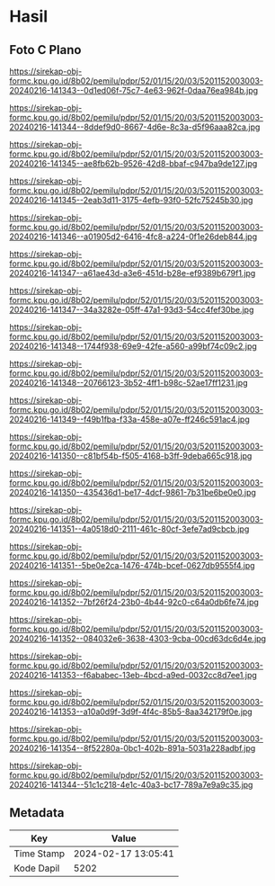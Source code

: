 # Hasil

## Foto C Plano

https://sirekap-obj-formc.kpu.go.id/8b02/pemilu/pdpr/52/01/15/20/03/5201152003003-20240216-141343--0d1ed06f-75c7-4e63-962f-0daa76ea984b.jpg

https://sirekap-obj-formc.kpu.go.id/8b02/pemilu/pdpr/52/01/15/20/03/5201152003003-20240216-141344--8ddef9d0-8667-4d6e-8c3a-d5f96aaa82ca.jpg

https://sirekap-obj-formc.kpu.go.id/8b02/pemilu/pdpr/52/01/15/20/03/5201152003003-20240216-141345--ae8fb62b-9526-42d8-bbaf-c947ba9de127.jpg

https://sirekap-obj-formc.kpu.go.id/8b02/pemilu/pdpr/52/01/15/20/03/5201152003003-20240216-141345--2eab3d11-3175-4efb-93f0-52fc75245b30.jpg

https://sirekap-obj-formc.kpu.go.id/8b02/pemilu/pdpr/52/01/15/20/03/5201152003003-20240216-141346--a01905d2-6416-4fc8-a224-0f1e26deb844.jpg

https://sirekap-obj-formc.kpu.go.id/8b02/pemilu/pdpr/52/01/15/20/03/5201152003003-20240216-141347--a61ae43d-a3e6-451d-b28e-ef9389b679f1.jpg

https://sirekap-obj-formc.kpu.go.id/8b02/pemilu/pdpr/52/01/15/20/03/5201152003003-20240216-141347--34a3282e-05ff-47a1-93d3-54cc4fef30be.jpg

https://sirekap-obj-formc.kpu.go.id/8b02/pemilu/pdpr/52/01/15/20/03/5201152003003-20240216-141348--1744f938-69e9-42fe-a560-a99bf74c09c2.jpg

https://sirekap-obj-formc.kpu.go.id/8b02/pemilu/pdpr/52/01/15/20/03/5201152003003-20240216-141348--20766123-3b52-4ff1-b98c-52ae17ff1231.jpg

https://sirekap-obj-formc.kpu.go.id/8b02/pemilu/pdpr/52/01/15/20/03/5201152003003-20240216-141349--f49b1fba-f33a-458e-a07e-ff246c591ac4.jpg

https://sirekap-obj-formc.kpu.go.id/8b02/pemilu/pdpr/52/01/15/20/03/5201152003003-20240216-141350--c81bf54b-f505-4168-b3ff-9deba665c918.jpg

https://sirekap-obj-formc.kpu.go.id/8b02/pemilu/pdpr/52/01/15/20/03/5201152003003-20240216-141350--435436d1-be17-4dcf-9861-7b31be6be0e0.jpg

https://sirekap-obj-formc.kpu.go.id/8b02/pemilu/pdpr/52/01/15/20/03/5201152003003-20240216-141351--4a0518d0-2111-461c-80cf-3efe7ad9cbcb.jpg

https://sirekap-obj-formc.kpu.go.id/8b02/pemilu/pdpr/52/01/15/20/03/5201152003003-20240216-141351--5be0e2ca-1476-474b-bcef-0627db9555f4.jpg

https://sirekap-obj-formc.kpu.go.id/8b02/pemilu/pdpr/52/01/15/20/03/5201152003003-20240216-141352--7bf26f24-23b0-4b44-92c0-c64a0db6fe74.jpg

https://sirekap-obj-formc.kpu.go.id/8b02/pemilu/pdpr/52/01/15/20/03/5201152003003-20240216-141352--084032e6-3638-4303-9cba-00cd63dc6d4e.jpg

https://sirekap-obj-formc.kpu.go.id/8b02/pemilu/pdpr/52/01/15/20/03/5201152003003-20240216-141353--f6ababec-13eb-4bcd-a9ed-0032cc8d7ee1.jpg

https://sirekap-obj-formc.kpu.go.id/8b02/pemilu/pdpr/52/01/15/20/03/5201152003003-20240216-141353--a10a0d9f-3d9f-4f4c-85b5-8aa342179f0e.jpg

https://sirekap-obj-formc.kpu.go.id/8b02/pemilu/pdpr/52/01/15/20/03/5201152003003-20240216-141354--8f52280a-0bc1-402b-891a-5031a228adbf.jpg

https://sirekap-obj-formc.kpu.go.id/8b02/pemilu/pdpr/52/01/15/20/03/5201152003003-20240216-141344--51c1c218-4e1c-40a3-bc17-789a7e9a9c35.jpg


## Metadata

| Key        | Value               |
| ---------- | ------------------- |
| Time Stamp | 2024-02-17 13:05:41 |
| Kode Dapil | 5202                |



